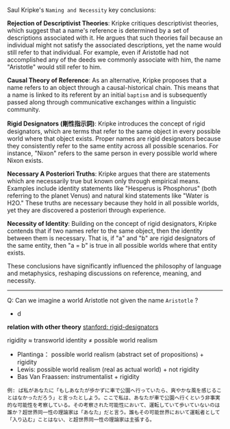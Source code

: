 Saul Kripke's `Naming and Necessity` key conclusions:

**Rejection of Descriptivist Theories**: Kripke critiques descriptivist theories, which suggest that a name's reference is determined by a set of descriptions associated with it. He argues that such theories fail because an individual might not satisfy the associated descriptions, yet the name would still refer to that individual. For example, even if Aristotle had not accomplished any of the deeds we commonly associate with him, the name "Aristotle" would still refer to him. 

**Causal Theory of Reference**: As an alternative, Kripke proposes that a name refers to an object through a causal-historical chain. This means that a name is linked to its referent by an initial `baptism` and is subsequently passed along through communicative exchanges within a linguistic community. 

**Rigid Designators (剛性指示詞)**: Kripke introduces the concept of rigid designators, which are terms that refer to the same object in every possible world where that object exists. Proper names are rigid designators because they consistently refer to the same entity across all possible scenarios. For instance, "Nixon" refers to the same person in every possible world where Nixon exists. 

**Necessary A Posteriori Truths**: Kripke argues that there are statements which are necessarily true but known only through empirical means. Examples include identity statements like "Hesperus is Phosphorus" (both referring to the planet Venus) and natural kind statements like "Water is H2O." These truths are necessary because they hold in all possible worlds, yet they are discovered a posteriori through experience. 

**Necessity of Identity**: Building on the concept of rigid designators, Kripke contends that if two names refer to the same object, then the identity between them is necessary. That is, if "a" and "b" are rigid designators of the same entity, then "a = b" is true in all possible worlds where that entity exists. 

These conclusions have significantly influenced the philosophy of language and metaphysics, reshaping discussions on reference, meaning, and necessity.

---

Q: Can we imagine a world Aristotle not given the name  `Aristotle` ?
- d

**relation with other theory** [stanford: rigid-designators](https://plato.stanford.edu/entries/rigid-designators)

rigidity $\approx$ transworld identity $\neq$  possible world realism
- Plantinga： possible world realism (abstract set of propositions) + rigidity 
- Lewis: possible world realism (real as actual world) + not rigidity 
- Bas Van Fraassen: instrumentalist + rigidity 

```
例: ば私があなたに「もしあなたが歩かずに車で公園へ行っていたら、爽やかな風を感じることはなかっただろう」と言ったとしよう。ここで私は、あなたが車で公園へ行くという非事実的な可能性を考察している。その考察された可能性において、運転していて歩いていないのは誰か？超世界同一性の理論家は「あなた」だと言う。誰もその可能世界において運転者として「入り込む」ことはない、と超世界同一性の理論家は主張する。
```
